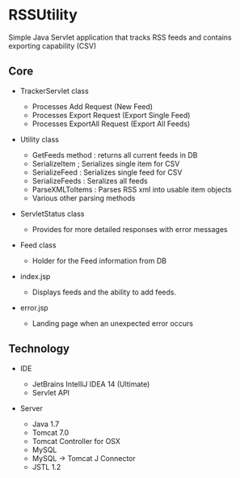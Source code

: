 # RSSUtility
Simple Java Servlet application that tracks RSS feeds and contains exporting capability (CSV)

Core
-----
  - TrackerServlet class
    - Processes Add Request (New Feed)
    - Processes Export Request (Export Single Feed)
    - Processes ExportAll Request (Export All Feeds)

  - Utility class
    - GetFeeds method  : returns all current feeds in DB
    - SerializeItem ; Serializes single item for CSV
    - SerializeFeed : Serializes single feed for CSV
    - SerializeFeeds : Seralizes all feeds
    - ParseXMLToItems : Parses RSS xml into usable item objects
    - Various other parsing methods

  - ServletStatus class
    - Provides for more detailed responses with error messages

  - Feed class
    - Holder for the Feed information from DB

  - index.jsp
    - Displays feeds and the ability to add feeds.

  - error.jsp
    - Landing page when an unexpected error occurs

Technology
-----
  - IDE
    - JetBrains IntelliJ IDEA 14 (Ultimate)
    - Servlet API

  - Server
    - Java 1.7
    - Tomcat 7.0
    - Tomcat Controller for OSX
    - MySQL
    - MySQL -> Tomcat J Connector
    - JSTL 1.2

